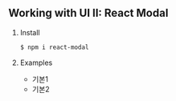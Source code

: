 ## Working with UI II: React Modal

1. Install

   ```bash
   $ npm i react-modal

   ```

2. Examples
   - 기본1
   - 기본2

